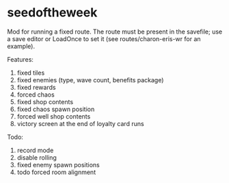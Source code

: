 # seedoftheweek

Mod for running a fixed route. The route must be present in the savefile; use a save editor or LoadOnce to set it (see routes/charon-eris-wr for an example).

Features:
1. fixed tiles
1. fixed enemies (type, wave count, benefits package)
1. fixed rewards
1. forced chaos
1. fixed shop contents
1. fixed chaos spawn position
1. forced well shop contents
1. victory screen at the end of loyalty card runs

Todo:
1. record mode
1. disable rolling
1. fixed enemy spawn positions
1. todo forced room alignment
